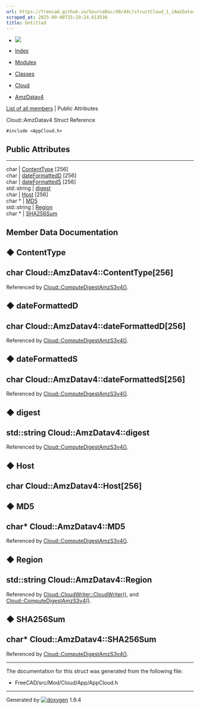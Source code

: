 ```yaml
---
url: https://freecad.github.io/SourceDoc/d0/d4c/structCloud_1_1AmzDatav4.html
scraped_at: 2025-09-08T15:19:24.613536
title: Untitled
---
```


  * [ ![](https://www.freecad.org/svg/logo-freecad.svg) ](https://freecadweb.org "FreeCAD")
  * [Index](../../index.html "Index")
  * [Modules](../../modules.html "Modules list")
  * [Classes](../../annotated.html "Annotated list")

  * [Cloud](../../d9/dea/namespaceCloud.html)
  * [AmzDatav4](../../d0/d4c/structCloud_1_1AmzDatav4.html)

[List of all members](../../d8/d7b/structCloud_1_1AmzDatav4-members.html) | Public Attributes

Cloud::AmzDatav4 Struct Reference

`#include <AppCloud.h>`

##  Public Attributes  
  
---  
char | [ContentType](../../d0/d4c/structCloud_1_1AmzDatav4.html#a8d95a3fa608737758b66fe1cb07f7dae) [256]  
char | [dateFormattedD](../../d0/d4c/structCloud_1_1AmzDatav4.html#a73d36aaa94d365b8ff6a605ff9b8fff3) [256]  
char | [dateFormattedS](../../d0/d4c/structCloud_1_1AmzDatav4.html#a8a3521fc65a1c35f58e637b8a26ef95a) [256]  
std::string | [digest](../../d0/d4c/structCloud_1_1AmzDatav4.html#a19c8e11237057eaaa764296e607d41ac)  
char | [Host](../../d0/d4c/structCloud_1_1AmzDatav4.html#a45e2673677d5755b654ae1848eab04fb) [256]  
char * | [MD5](../../d0/d4c/structCloud_1_1AmzDatav4.html#ab7ac03ec92dbc7ade5b5e3faf1b1a38b)  
std::string | [Region](../../d0/d4c/structCloud_1_1AmzDatav4.html#a2e3346dbf668d8bf9307b75b9c654db0)  
char * | [SHA256Sum](../../d0/d4c/structCloud_1_1AmzDatav4.html#aaa4431ef79fe6f9dd827ae8dc52a2170)  
  
## Member Data Documentation

## ◆ ContentType

char Cloud::AmzDatav4::ContentType[256]  
---  
  
Referenced by
[Cloud::ComputeDigestAmzS3v4()](../../d9/dea/namespaceCloud.html#afd1710e5df1e7528000747301e6b5ceb).

## ◆ dateFormattedD

char Cloud::AmzDatav4::dateFormattedD[256]  
---  
  
Referenced by
[Cloud::ComputeDigestAmzS3v4()](../../d9/dea/namespaceCloud.html#afd1710e5df1e7528000747301e6b5ceb).

## ◆ dateFormattedS

char Cloud::AmzDatav4::dateFormattedS[256]  
---  
  
Referenced by
[Cloud::ComputeDigestAmzS3v4()](../../d9/dea/namespaceCloud.html#afd1710e5df1e7528000747301e6b5ceb).

## ◆ digest

std::string Cloud::AmzDatav4::digest  
---  
  
Referenced by
[Cloud::ComputeDigestAmzS3v4()](../../d9/dea/namespaceCloud.html#afd1710e5df1e7528000747301e6b5ceb).

## ◆ Host

char Cloud::AmzDatav4::Host[256]  
---  
  
## ◆ MD5

char* Cloud::AmzDatav4::MD5  
---  
  
Referenced by
[Cloud::ComputeDigestAmzS3v4()](../../d9/dea/namespaceCloud.html#afd1710e5df1e7528000747301e6b5ceb).

## ◆ Region

std::string Cloud::AmzDatav4::Region  
---  
  
Referenced by
[Cloud::CloudWriter::CloudWriter()](../../d0/d23/classCloud_1_1CloudWriter.html#a2f634c73bd3883066df762192e5ebb5f),
and
[Cloud::ComputeDigestAmzS3v4()](../../d9/dea/namespaceCloud.html#afd1710e5df1e7528000747301e6b5ceb).

## ◆ SHA256Sum

char* Cloud::AmzDatav4::SHA256Sum  
---  
  
Referenced by
[Cloud::ComputeDigestAmzS3v4()](../../d9/dea/namespaceCloud.html#afd1710e5df1e7528000747301e6b5ceb).

* * *

The documentation for this struct was generated from the following file:

  * FreeCAD/src/Mod/Cloud/App/AppCloud.h

* * *

Generated by
[![doxygen](../../doxygen.svg)](https://www.doxygen.org/index.html) 1.9.4

